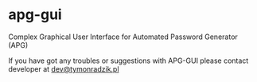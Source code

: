 apg-gui
=======

Complex Graphical User Interface for Automated Password Generator (APG)

If you have got any troubles or suggestions with APG-GUI please contact developer at dev@tymonradzik.pl
